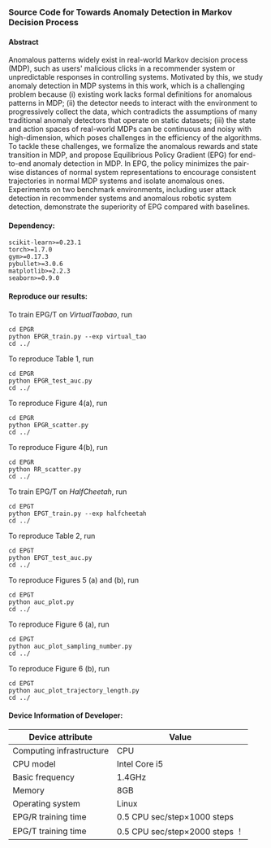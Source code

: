 ### Source Code for Towards Anomaly Detection in Markov Decision Process


#### Abstract
Anomalous patterns widely exist in real-world Markov decision process (MDP), such as users' malicious clicks in a recommender system or unpredictable responses in controlling systems.
Motivated by this, we study anomaly detection in MDP systems in this work, which is a challenging problem because (i) existing work lacks formal definitions for anomalous patterns in MDP;
(ii) the detector needs to interact with the environment to progressively collect the data, which contradicts the assumptions of many traditional anomaly detectors that operate on static datasets; (iii) the state and action spaces of real-world MDPs can be continuous and noisy with high-dimension, which poses challenges in the efficiency of the algorithms. 
To tackle these challenges, we formalize the anomalous rewards and state transition in MDP, and propose Equilibrious Policy Gradient (EPG) for end-to-end anomaly detection in MDP. 
In EPG, the policy minimizes the pair-wise distances of normal system representations to encourage consistent trajectories in normal MDP systems and isolate anomalous ones. 
Experiments on two benchmark environments, including user attack detection in recommender systems and anomalous robotic system detection, demonstrate the superiority of EPG compared with baselines.


#### Dependency:
````angular2html
scikit-learn>=0.23.1
torch>=1.7.0 
gym>=0.17.3
pybullet>=3.0.6
matplotlib>=2.2.3
seaborn>=0.9.0
````

#### Reproduce our results:

To train EPG/T on *VirtualTaobao*, run
````angular2html
cd EPGR
python EPGR_train.py --exp virtual_tao
cd ../
````

To reproduce Table 1, run 
````angular2html
cd EPGR
python EPGR_test_auc.py
cd ../
````

To reproduce Figure 4(a), run
````angular2html
cd EPGR
python EPGR_scatter.py
cd ../
````

To reproduce Figure 4(b), run
````angular2html
cd EPGR
python RR_scatter.py
cd ../
````

To train EPG/T on *HalfCheetah*, run
````angular2html
cd EPGT
python EPGT_train.py --exp halfcheetah
cd ../
````

To reproduce Table 2, run
````angular2html
cd EPGT
python EPGT_test_auc.py 
cd ../
````

To reproduce Figures 5 (a) and (b), run 
````angular2html
cd EPGT
python auc_plot.py
cd ../
````

To reproduce Figure 6 (a), run
````angular2html
cd EPGT
python auc_plot_sampling_number.py
cd ../
````

To reproduce Figure 6 (b), run
````angular2html
cd EPGT
python auc_plot_trajectory_length.py
cd ../
````

#### Device Information of Developer:

| Device attribute | Value |
| ---------------- | ----- |
| Computing infrastructure | CPU |
| CPU model | Intel Core i5 |
| Basic frequency | 1.4GHz |
| Memory | 8GB |
| Operating system | Linux |
| EPG/R training time | 0.5 CPU sec/step×1000 steps  |
| EPG/T training time | 0.5 CPU sec/step×2000 steps  ！